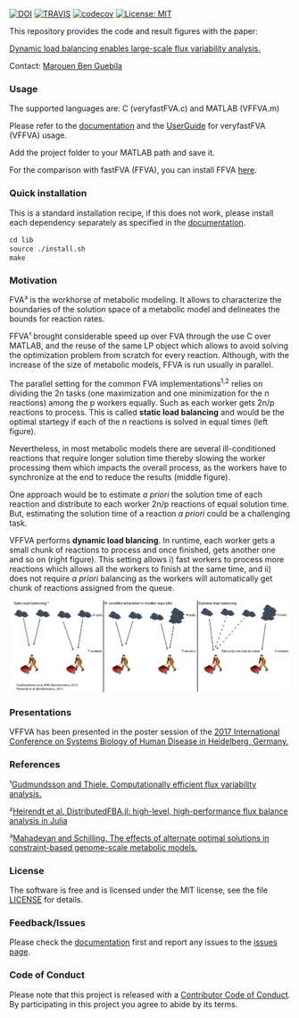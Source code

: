 [![DOI](https://zenodo.org/badge/142482470.svg)](https://zenodo.org/badge/latestdoi/142482470)
[![TRAVIS](https://travis-ci.com/marouenbg/VFFVA.svg?branch=master)](https://travis-ci.com/marouenbg/VFFVA)
[![codecov](https://codecov.io/gh/marouenbg/VFFVA/branch/master/graph/badge.svg)](https://codecov.io/gh/marouenbg/VFFVA)
[![License: MIT](https://img.shields.io/badge/License-MIT-yellow.svg)](https://github.com/marouenbg/ACHR.cu/blob/master/LICENSE.txt)

This repository provides the code and result figures with the paper:

[Dynamic load balancing enables large-scale flux variability analysis.](https://www.biorxiv.org/content/early/2018/10/11/440701)

Contact: [Marouen Ben Guebila](mailto:marouen.b.guebila@gmail.com)

### Usage
The supported languages are: C (veryfastFVA.c) and MATLAB (VFFVA.m)

Please refer to the [documentation](https://vffva.readthedocs.io/en/latest/) and the [UserGuide](UserGuide.md) for veryfastFVA (VFFVA) usage.

Add the project folder to your MATLAB path and save it.

For the comparison with fastFVA (FFVA), you can install FFVA [here](http://wwwen.uni.lu/lcsb/research/mol_systems_physiology/fastfva).

### Quick installation
This is a standard installation recipe, if this does not work, please install each dependency separately as specified in the [documentation](https://vffva.readthedocs.io/en/latest/).
```
cd lib     
source ./install.sh
make
```

### Motivation
FVA³ is the workhorse of metabolic modeling. It allows to characterize the boundaries of the solution space of a metabolic model and delineates the bounds
for reaction rates.

FFVA¹ brought considerable speed up over FVA through the use C over MATLAB, and the reuse of the same LP object which allows to avoid solving the optimization problem from
scratch for every reaction. Although, with the increase of the size of metabolic models, FFVA is run usually in parallel. 

The parallel setting for the common FVA implementations<sup>1,2</sup> relies on dividing the 2n tasks (one maximization and one minimization for the n reactions) among the p workers equally.
Such as each worker gets 2n/p reactions to process. This is called **static load balancing** and would be the optimal startegy if each of the n reactions is solved in equal times (left figure).

Nevertheless, in most metabolic models there are several ill-conditioned reactions that require longer solution time thereby slowing the worker processing them which
impacts the overall process, as the workers have to synchronize at the end to reduce the results (middle figure).

One approach would be to estimate *a priori* the solution time of each reaction and distribute to each worker 2n/p reactions of equal solution time. But, estimating the solution
time of a reaction *a priori* could be a challenging task.

VFFVA performs **dynamic load blancing**. In runtime, each worker gets a small chunk of reactions to process and once finished, gets another one and so on (right figure). This setting allows i)
fast workers to process more reactions which allows all the workers to finish at the same time, and ii) does not require *a priori* balancing as the workers will automatically
get chunk of reactions assigned from the queue. 

![Dynamic load balancing](./dynamicBalancing-01.png)
### Presentations
VFFVA has been presented in the poster session of the [2017 International Conference on Systems Biology of Human Disease in Heidelberg, Germany.](https://www.sbhd-conference.org/)

### References
¹[Gudmundsson and Thiele. Computationally efficient flux variability analysis.](https://bmcbioinformatics.biomedcentral.com/articles/10.1186/1471-2105-11-489)

²[Heirendt et al. DistributedFBA.jl: high-level, high-performance flux balance analysis in Julia](https://academic.oup.com/bioinformatics/article/33/9/1421/2908434)

³[Mahadevan and Schilling. The effects of alternate optimal solutions in constraint-based genome-scale metabolic models.](https://www.ncbi.nlm.nih.gov/pubmed/14642354)

### License

The software is free and is licensed under the MIT license, see the file [LICENSE](<https://github.com/marouenbg/VFFVA/blob/master/LICENSE.txt>) for details.

### Feedback/Issues

Please check the [documentation](https://vffva.readthedocs.io/en/latest/) first and report any issues to the [issues page](https://github.com/marouenbg/VFFVA/issues).

### Code of Conduct

Please note that this project is released with a [Contributor Code of Conduct](CONDUCT.md).
By participating in this project you agree to abide by its terms.

